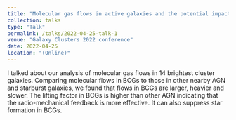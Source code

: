 ```yaml
---
title: "Molecular gas flows in active galaxies and the potential impact of radio-mechanical feedback"
collection: talks
type: "Talk"
permalink: /talks/2022-04-25-talk-1
venue: "Galaxy Clusters 2022 conference"
date: 2022-04-25
location: "(Online)"
---
```


I talked about our analysis of molecular gas flows in 14 brightest cluster galaxies. Comparing molecular flows in BCGs to those in other nearby AGN and starburst galaxies, we found that flows in BCGs are larger, heavier and slower. The lifting factor in BCGs is higher than other AGN indicating that the radio-mechanical feedback is more effective. It can also suppress star formation in BCGs.
